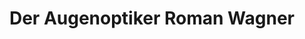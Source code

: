 ---
title: "Der Augenoptiker Roman Wagner"
url: /schweich/der-augenoptiker-roman-wagner/
shop: Optiker
---